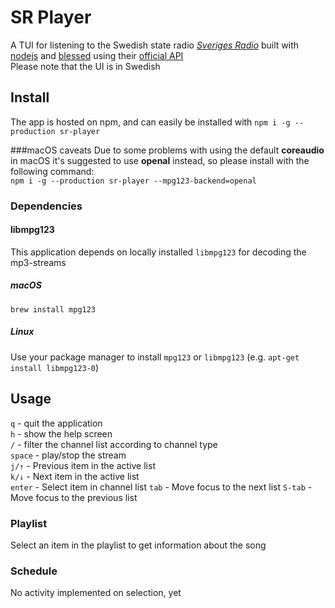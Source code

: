 # SR Player
A TUI for listening to the Swedish state radio [*Sveriges Radio*](https://www.sverigesradio.se) built with [nodejs](https://nodejs.org/en/) and [blessed](https://github.com/chjj/blessed) using their [official API](https://sverigesradio.se/api/documentation/v2/index.html)  
Please note that the UI is in Swedish

## Install
The app is hosted on npm, and can easily be installed with `npm i -g --production sr-player`

###macOS caveats
Due to some problems with using the default **coreaudio** in macOS it's suggested to use **openal** instead, so please install with the following command:  
`npm i -g --production sr-player --mpg123-backend=openal`

### Dependencies
#### libmpg123
This application depends on locally installed `libmpg123` for decoding the mp3-streams  
##### macOS
`brew install mpg123`  
##### Linux
Use your package manager to install `mpg123` or `libmpg123` (e.g. `apt-get install libmpg123-0`)

## Usage
`q` - quit the application  
`h` - show the help screen  
`/` - filter the channel list according to channel type  
`space` - play/stop the stream  
`j/↑` - Previous item in the active list  
`k/↓` - Next item in the active list  
`enter` - Select item in channel list
`tab` - Move focus to the next list
`S-tab` - Move focus to the previous list

### Playlist
Select an item in the playlist to get information about the song

### Schedule
No activity implemented on selection, yet
